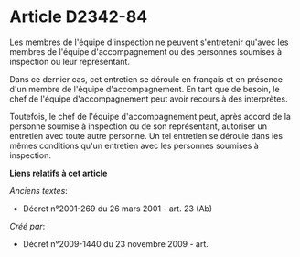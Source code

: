 # Article D2342-84

Les membres de l'équipe d'inspection ne peuvent s'entretenir qu'avec les membres de l'équipe d'accompagnement ou des
personnes soumises à inspection ou leur représentant.

Dans ce dernier cas, cet entretien se déroule en français et en présence d'un membre de l'équipe d'accompagnement. En tant
que de besoin, le chef de l'équipe d'accompagnement peut avoir recours à des interprètes.

Toutefois, le chef de l'équipe d'accompagnement peut, après accord de la personne soumise à inspection ou de son
représentant, autoriser un entretien avec toute autre personne. Un tel entretien se déroule dans les mêmes conditions qu'un
entretien avec les personnes soumises à inspection.

**Liens relatifs à cet article**

_Anciens textes_:

  - Décret n°2001-269 du 26 mars 2001 - art. 23 (Ab)

_Créé par_:

  - Décret n°2009-1440 du 23 novembre 2009 - art.
